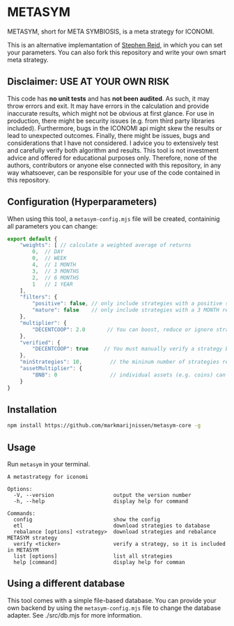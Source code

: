# METASYM

METASYM, short for META SYMBIOSIS, is a meta strategy for ICONOMI.

This is an alternative implemantation of [Stephen Reid](https://stephenreid.net/metastrategy), in which you can set your parameters. You can also fork this repository and write your own smart meta strategy.

## Disclaimer: USE AT YOUR OWN RISK

This code has **no unit tests** and has **not been audited**. As such, it may throw errors and exit. It may have errors in the calculation and provide inaccurate results, which might not be obvious at first glance. For use in production, there might be security issues (e.g. from third party libraries included). Furthermore, bugs in the ICONOMI api might skew the results or lead to unexpected outcomes. Finally, there might be issues, bugs and considerations that I have not considered. I advice you to extensively test and carefully verify both algorithm and results. This tool is not investment advice and offered for educational purposes only. Therefore, none of the authors, contributors or anyone else connected with this repository, in any way whatsoever, can be responsible for your use of the code contained in this repository. 

## Configuration (Hyperparameters)

When using this tool, a `metasym-config.mjs` file will be created, containinig all parameters you can change:

```js
export default {
    "weights": [ // calculate a weighted average of returns
        0,  // DAY
        0,  // WEEK
        4,  // 1 MONTH
        3,  // 3 MONTHS
        2,  // 6 MONTHS
        1   // 1 YEAR
    ],
    "filters": {
        "positive": false, // only include strategies with a positive score
        "mature": false    // only include strategies with a 3 MONTH return (e.g. existing longer than 3 months)
    },
    "multiplier": {
        "DECENTCOOP": 2.0       // You can boost, reduce or ignore strategies by setting a multiplier
    },
    "verified": {
        "DECENTCOOP": true     // You must manually verify a strategy before it is included
    },
    "minStrategies": 10,         // the mininum number of strategies required
    "assetMultiplier": {
        "BNB": 0                 // individual assets (e.g. coins) can also be boosted, reduced or ignored.
    }
}
```

## Installation

```bash
npm install https://github.com/markmarijnissen/metasym-core -g
```

## Usage

Run `metasym` in your terminal.

```
A metastrategy for iconomi

Options:
  -V, --version                   output the version number
  -h, --help                      display help for command

Commands:
  config                          show the config
  etl                             download strategies to database
  rebalance [options] <strategy>  download strategies and rebalance METASYM strategy
  verify <ticker>                 verify a strategy, so it is included in METASYM
  list [options]                  list all strategies
  help [command]                  display help for comman
```

## Using a different database

This tool comes with a simple file-based database. You can provide your own backend by using the `metasym-config.mjs` file to change the database adapter. See ./src/db.mjs for more information.